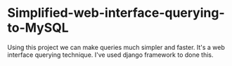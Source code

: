 # Simplified-web-interface-querying-to-MySQL
Using this project we can make queries much simpler and faster. It's a web interface querying technique. I've used django framework to done this.
